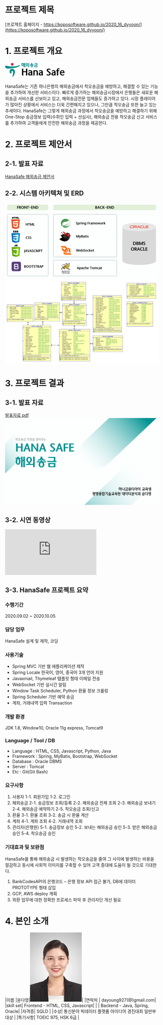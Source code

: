 # 프로젝트 제목

[프로젝트 홈페이지 - https://koposoftware.github.io/2020_16_dyyoon/](https://koposoftware.github.io/2020_16_dyyoon/)

# 1. 프로젝트 개요

<img src="hanasafe.png"/><br><br>
HanaSafe는 기존 하나은행의 해외송금에서 착오송금을 예방하고, 해결할 수 있는 기능을 추가하여 개선한 서비스이다. 빠르게 증가하는 해외송금시장에서 은행들은 새로운 해외송금 서비스를 선보이고 있고, 해외송금전문 업체들도 증가하고 있다. 시장 플레이어가 많아진 상황에서 서비스는 더욱 간편해지고 있으나, 그만큼 착오송금 또한 늘고 있는 추세이다. HanaSafe는 그렇게 해외송금 과정에서 착오송금을 예방하고 해결하기 위해 One-Stop 송금정보 입력(수취인 입력 + 선심사), 해외송금 전용 착오송금 신고 서비스를 추가하여 고객들에게 안전한 해외송금 과정을 제공한다. 

# 2. 프로젝트 제안서

## 2-1. 발표 자료	
[HanaSafe 해외송금 제안서](/윤다영_HANASAFE해외송금_제안서.pdf)<br>
## 2-2. 시스템 아키텍쳐 및 ERD
<img src="architecture.png" /><br>
<img src="ERD.png"/><br>

 

# 3. 프로젝트 결과


## 3-1. 발표 자료 
   [발표자료 pdf](/윤다영_HANASAFE해외송금_발표.pdf)<br>
   <img src="ppt.png"/><br>

## 3-2. 시연 동영상 

   
  <iframe src="https://www.youtube.com/embed/POMcV9qG9ak" frameborder="0" allow="accelerometer; autoplay; clipboard-write; encrypted-media; gyroscope; picture-in-picture" allowfullscreen></iframe>
   
## 3-3. HanaSafe 프로젝트 요약
### 수행기간
2020.09.02 ~ 2020.10.05
### 담당 업무
HanaSafe 설계 및 제작, 코딩
### 사용기술
 - Spring MVC 기반 웹 애플리케이션 제작
 - Spring Locale 한국어, 영어, 중국어 3개 언어 지원
 - Javaxmail, Thymeleaf 템플릿 형태 이메일 전송
 - WebSocket 기반 실시간 알림
 - Window Task Scheduler, Python 환율 정보 크롤링
 - Spring Scheduler 기반 예약 송금
 - 계좌, 거래내역 입력 Transaction
### 개발 환경
JDK 1.8, Window10, Oracle 11g express, Tomcat9
### Language / Tool / DB
 - Language : HTML, CSS, Javascript, Python, Java
 - Framework : Spring, MyBatis, Bootstrap, WebSocket
 - Database : Oracle DBMS
 - Server : Tomcat
 - Etc : Git(Git Bash)
### 요구사항
1.	사용자
     1-1. 회원가입
     1-2. 로그인
2.	해외송금
     2-1. 송금정보 조회/등록
     2-2. 해외송금 전체 조회
     2-3. 해외송금 보내기
 2-4. 해외송금 예약하기
 2-5. 착오송금 조회/신고
3.	환율
 3-1. 환율 조회
 3-2. 송금 시 환율 계산
4.	계좌
 4-1. 계좌 조회
 4-2. 거래내역 조회
5.	관리자(은행원)
 5-1. 송금정보 승인
 5-2. 보내는 해외송금 승인
 5-3. 받은 해외송금 승인
 5-4. 착오송금 승인
 
 
### 기대효과 및 보완점
HanaSafe를 통해 해외송금 시 발생하는 착오송금을 줄여 그 사이에 발생하는 비용을 절감하고 동시에 사회적 이미지를 구축할 수 있어 고객 증대에 도움이 될 것으로 기대한다. 

1.	BankCodesAPI의 은행코드 – 은행 정보 API 접근 불가, DB에 데이터 PROTOTYPE 형태 삽입
2.	GCP, AWS deploy 계획
3.	외환 업무에 대한 정확한 프로세스 파악 후 관리자단 개선 필요



# 4. 본인 소개

|이름 |윤다영|![gdKO](/윤다영.jpg)|
|연락처 | dayoung927(@)gmail.com|
|skill set| Frontend - HTML, CSS, Javascript|
| | Backend - Java, Spring, Oracle|
|자격증| SQLD  |
|수상| 통신분야 빅데이터 플랫폼 아이디어 경진대회 일반부 대상 |
|특기사항|  TOEIC 975, HSK 6급 |



 
